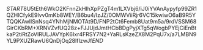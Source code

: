 $START$8U5tEth6WkO2KFnnZkHlhXpPZgT4m1LXVbj6/iJ0iYVAnAypyfp99ZR1QZHlCfykE9lvv0mKb8WEY/B6bu4/IzJZ/0OMWViiRjr6VC15kwiwO6aB9R5YTQQKAwIlSnNsq4YNhMjNMOTAt9D/FNP2tCt6Femb8Uat9m5a/9rdVSSM68GirCKbRM+XRNVZvfUQ28z+FJJUjdJmtHCbBDgPyjXTg5qWogbPYEjCiEnBtkaP2tiRtZoVIRULJAVYpK6Ixr4FRSY7N2+YaRLsKzeZX8M2PqU7x/a7LMBN9YL9PXUZRawU6QnDjOq28lfIzwJf$END$